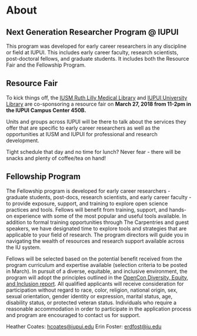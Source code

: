 # About

## Next Generation Researcher Program @ IUPUI

This program was developed for early career researchers in any discipline or field at IUPUI. This includes early career faculty, research scientists, post-doctoral fellows, and graduate students. It includes both the Resource Fair and the Fellowship Program.

## Resource Fair

To kick things off, the [IUSM Ruth Lilly Medical Library](https://mednet.medicine.iu.edu/medical-library/) and [IUPUI University Library](https://ulib.iupui.edu/) are co-sponsoring a resource fair on **March 27, 2018 from 11-2pm in the IUPUI Campus Center 450B.**

Units and groups across IUPUI will be there to talk about the services they offer that are specific to early career researchers as well as the opportunities at IUSM and IUPUI for professional and research development. 

Tight schedule that day and no time for lunch? Never fear - there will be snacks and plenty of coffee/tea on hand!

## Fellowship Program
The Fellowship program is developed for early career researchers - graduate students, post-docs, research scientists, and early career faculty - to provide exposure, support, and training to explore open science practices and tools. Fellows will benefit from training, support, and hands-on experience with some of the most popular and useful tools available. In addition to formal training opportunities through The Carpentries and guest speakers, we have designated time to explore tools and strategies that are applicable to your field of research. The program directors will guide you in navigating the wealth of resources and research support available across the IU system.

Fellows will be selected based on the potential benefit received from the program curriculum and expertise available (selection criteria to be posted in March). In pursuit of a diverse, equitable, and inclusive environment, the program will adopt the principles outlined in the [OpenCon Diversity, Equity, and Inclusion report](https://sparcopen.github.io/opencon-dei-report/). All qualified applicants will receive consideration for participation without regard to race, color, religion, national origin, sex, sexual orientation, gender identity or expression, marital status, age, disability status, or protected veteran status. Individuals who require a reasonable accommodation in order to participate in the application process and program are encouraged to contact us for support.

Heather Coates: [hcoates@iupui.edu](mailto:hcoates@iupui.edu)
Erin Foster: [erdfost@iu.edu](mailto:erdfost@iu.edu)
